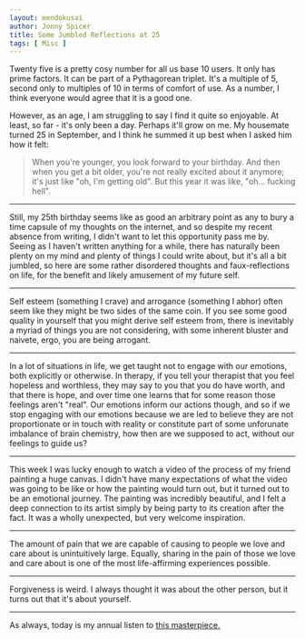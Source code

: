 ```yaml
---
layout: mendokusai
author: Jonny Spicer
title: Some Jumbled Reflections at 25
tags: [ Misc ]
---
```

Twenty five is a pretty cosy number for all us base 10 users. It only has prime factors. It can be part of a Pythagorean triplet.
It's a multiple of 5, second only to multiples of 10 in terms of comfort of use. As a number, I think everyone would agree that it
is a good one.

However, as an age, I am struggling to say I find it quite so enjoyable. At least, so far - it's only been a day. Perhaps it'll grow
on me. My housemate turned 25 in September, and I think he summed it up best when I asked him how it felt:

> When you're younger, you look forward to your birthday. And then when you get a bit older, you're not really excited about it anymore; it's just like "oh, I'm getting old". But this year it was like, "oh... fucking hell".

---

Still, my 25th birthday seems like as good an arbitrary point as any to bury a time capsule of my thoughts on the internet, and
so despite my recent absence from writing, I didn't want to let this opportunity pass me by. Seeing as I haven't written anything
for a while, there has naturally been plenty on my mind and plenty of things I could write about, but it's all a bit jumbled, so
here are some rather disordered thoughts and faux-reflections on life, for the benefit and likely amusement of my future self.

---

Self esteem (something I crave) and arrogance (something I abhor) often seem like they might be two sides of the same coin. If you see some good quality in yourself
that you might derive self esteem from, there is inevitably a myriad of things you are not considering, with some inherent bluster and naivete, ergo, you are being
arrogant.

---

In a lot of situations in life, we get taught not to engage with our emotions, both explicitly or otherwise. In therapy, if you tell your therapist that you feel
hopeless and worthless, they may say to you that you do have worth, and that there is hope, and over time one learns that for some reason those feelings aren't "real".
Our emotions inform our actions though, and so if we stop engaging with our emotions because we are led to believe they are not proportionate or in touch with reality
or constitute part of some unforunate imbalance of brain chemistry, how then are we supposed to act, without our feelings to guide us?

---

This week I was lucky enough to watch a video of the process of my friend painting a huge canvas. I didn't have many expectations of what the video was going to be like
or how the painting would turn out, but it turned out to be an emotional journey. The painting was incredibly beautiful, and I felt a deep connection to its artist simply
by being party to its creation after the fact. It was a wholly unexpected, but very welcome inspiration.

---

The amount of pain that we are capable of causing to people we love and care about is unintuitively large. Equally, sharing in the pain of those we love and care about
is one of the most life-affirming experiences possible.

---

Forgiveness is weird. I always thought it was about the other person, but it turns out that it's about yourself.

---

As always, today is my annual listen to [this masterpiece.](https://www.youtube.com/watch?v=YTFAXK-f4N4)